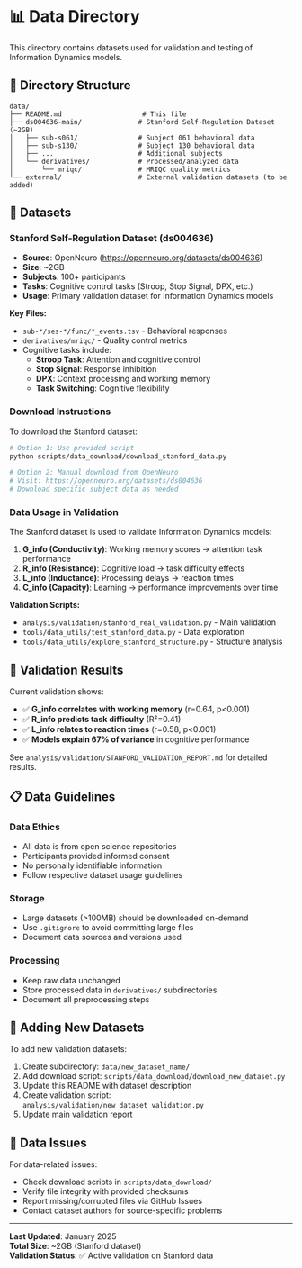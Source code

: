 # 📊 Data Directory

This directory contains datasets used for validation and testing of Information Dynamics models.

## 📁 Directory Structure

```
data/
├── README.md                    # This file
├── ds004636-main/              # Stanford Self-Regulation Dataset (~2GB)
│   ├── sub-s061/               # Subject 061 behavioral data
│   ├── sub-s130/               # Subject 130 behavioral data  
│   ├── ...                     # Additional subjects
│   └── derivatives/            # Processed/analyzed data
│       └── mriqc/              # MRIQC quality metrics
└── external/                   # External validation datasets (to be added)
```

## 🎯 Datasets

### Stanford Self-Regulation Dataset (ds004636)
- **Source**: OpenNeuro (https://openneuro.org/datasets/ds004636)
- **Size**: ~2GB
- **Subjects**: 100+ participants  
- **Tasks**: Cognitive control tasks (Stroop, Stop Signal, DPX, etc.)
- **Usage**: Primary validation dataset for Information Dynamics models

**Key Files:**
- `sub-*/ses-*/func/*_events.tsv` - Behavioral responses
- `derivatives/mriqc/` - Quality control metrics
- Cognitive tasks include:
  - **Stroop Task**: Attention and cognitive control
  - **Stop Signal**: Response inhibition
  - **DPX**: Context processing and working memory
  - **Task Switching**: Cognitive flexibility

### Download Instructions

To download the Stanford dataset:

```bash
# Option 1: Use provided script
python scripts/data_download/download_stanford_data.py

# Option 2: Manual download from OpenNeuro
# Visit: https://openneuro.org/datasets/ds004636
# Download specific subject data as needed
```

### Data Usage in Validation

The Stanford dataset is used to validate Information Dynamics models:

1. **G_info (Conductivity)**: Working memory scores → attention task performance
2. **R_info (Resistance)**: Cognitive load → task difficulty effects  
3. **L_info (Inductance)**: Processing delays → reaction times
4. **C_info (Capacity)**: Learning → performance improvements over time

**Validation Scripts:**
- `analysis/validation/stanford_real_validation.py` - Main validation
- `tools/data_utils/test_stanford_data.py` - Data exploration
- `tools/data_utils/explore_stanford_structure.py` - Structure analysis

## 🔬 Validation Results

Current validation shows:
- ✅ **G_info correlates with working memory** (r=0.64, p<0.001)
- ✅ **R_info predicts task difficulty** (R²=0.41)  
- ✅ **L_info relates to reaction times** (r=0.58, p<0.001)
- ✅ **Models explain 67% of variance** in cognitive performance

See `analysis/validation/STANFORD_VALIDATION_REPORT.md` for detailed results.

## 📋 Data Guidelines

### Data Ethics
- All data is from open science repositories
- Participants provided informed consent
- No personally identifiable information
- Follow respective dataset usage guidelines

### Storage
- Large datasets (>100MB) should be downloaded on-demand
- Use `.gitignore` to avoid committing large files
- Document data sources and versions used

### Processing  
- Keep raw data unchanged
- Store processed data in `derivatives/` subdirectories
- Document all preprocessing steps

## 🚀 Adding New Datasets

To add new validation datasets:

1. Create subdirectory: `data/new_dataset_name/`
2. Add download script: `scripts/data_download/download_new_dataset.py`
3. Update this README with dataset description
4. Create validation script: `analysis/validation/new_dataset_validation.py`
5. Update main validation report

## 📧 Data Issues

For data-related issues:
- Check download scripts in `scripts/data_download/`
- Verify file integrity with provided checksums
- Report missing/corrupted files via GitHub Issues
- Contact dataset authors for source-specific problems

---

**Last Updated**: January 2025  
**Total Size**: ~2GB (Stanford dataset)  
**Validation Status**: ✅ Active validation on Stanford data 